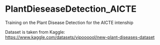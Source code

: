 # PlantDieseaseDetection_AICTE
Training on the Plant Disease Detection for the AICTE intenship

Dataset is taken from Kaggle:
https://www.kaggle.com/datasets/vipoooool/new-plant-diseases-dataset
